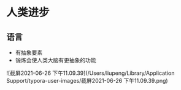 # 人类进步



## 语言

* 有抽象要素
* 锻炼会使人类大脑有更抽象的功能

![截屏2021-06-26 下午11.09.39](/Users/liupeng/Library/Application Support/typora-user-images/截屏2021-06-26 下午11.09.39.png)

